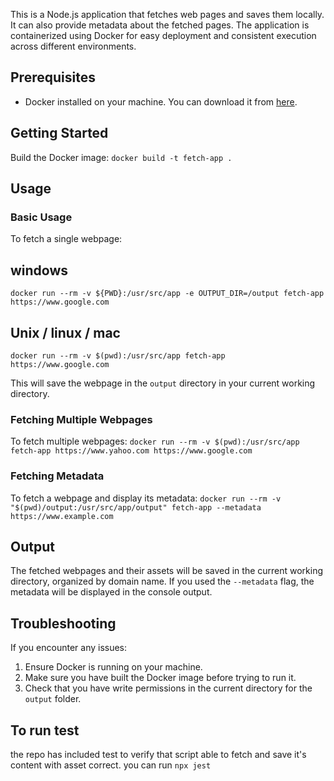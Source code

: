 This is a Node.js application that fetches web pages and saves them locally. It can also provide metadata about the fetched pages. The application is containerized using Docker for easy deployment and consistent execution across different environments.

## Prerequisites

- Docker installed on your machine. You can download it from [here](https://www.docker.com/products/docker-desktop).

## Getting Started

Build the Docker image:
```docker build -t fetch-app .```
## Usage

### Basic Usage

To fetch a single webpage:
## windows
```docker run --rm -v ${PWD}:/usr/src/app -e OUTPUT_DIR=/output fetch-app https://www.google.com```
 
## Unix / linux / mac
```docker run --rm -v $(pwd):/usr/src/app fetch-app https://www.google.com```


This will save the webpage in the `output` directory in your current working directory.

### Fetching Multiple Webpages

To fetch multiple webpages:
```docker run --rm -v $(pwd):/usr/src/app fetch-app https://www.yahoo.com https://www.google.com```

### Fetching Metadata

To fetch a webpage and display its metadata:
```docker run --rm -v "$(pwd)/output:/usr/src/app/output" fetch-app --metadata https://www.example.com```


## Output

The fetched webpages and their assets will be saved in the current working directory, organized by domain name. If you used the `--metadata` flag, the metadata will be displayed in the console output.

## Troubleshooting

If you encounter any issues:

1. Ensure Docker is running on your machine.
2. Make sure you have built the Docker image before trying to run it.
3. Check that you have write permissions in the current directory for the `output` folder.


## To run test
the repo has included test to verify that script able to fetch and save it's content with asset correct.
you can run
```npx jest```